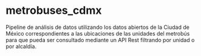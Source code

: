 # metrobuses_cdmx
Pipeline de análisis de datos utilizando los datos abiertos de la Ciudad de México correspondientes a las ubicaciones de las unidades del metrobús para que pueda ser consultado mediante un API Rest filtrando por unidad o por alcaldía.
